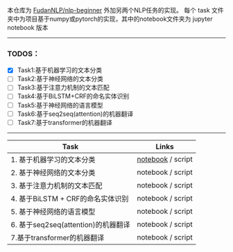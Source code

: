 本仓库为 [FudanNLP/nlp-beginner](https://github.com/FudanNLP/nlp-beginner) 外加另两个NLP任务的实现。
每个 task 文件夹中为项目基于numpy或pytorch的实现，其中的notebook文件夹为 jupyter notebook 版本

------
### TODOS：
- [x] Task1:基于机器学习的文本分类
- [ ] Task2:基于神经网络的文本分类
- [ ] Task3:基于注意力机制的文本匹配
- [ ] Task4:基于BiLSTM+CRF的命名实体识别
- [ ] Task5:基于神经网络的语言模型
- [ ] Task6:基于seq2seq(attention)的机器翻译
- [ ] Task7:基于transformer的机器翻译

------

| Task                                | Links          |
| ----------------------------------- | -------------- |
| 1. 基于机器学习的文本分类           | [notebook]() / script |
| 2. 基于神经网络的文本分类           | notebook / script |
| 3. 基于注意力机制的文本匹配         | notebook / script |
| 4. 基于BiLSTM + CRF的命名实体识别   | notebook / script |
| 5. 基于神经网络的语言模型           | notebook / script |
| 6. 基于seq2seq(attention)的机器翻译 | notebook / script |
| 7.基于transformer的机器翻译         | notebook / script |